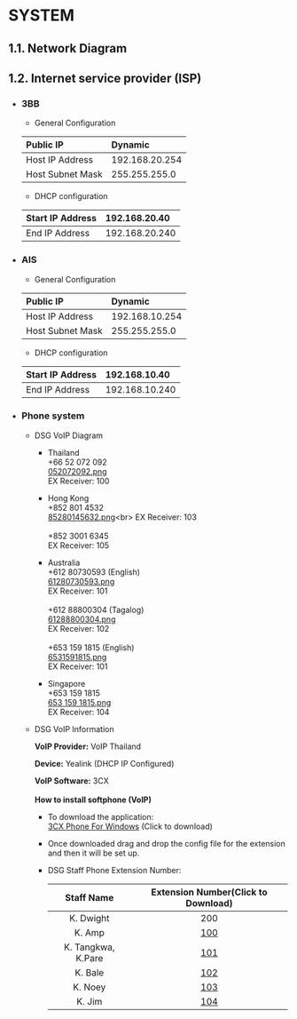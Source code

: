 # **SYSTEM**

## **1.1. Network Diagram**

## **1.2. Internet service provider (ISP)**

* ### 3BB
  *  General Configuration
  
    | Public IP | Dynamic |
    | :------ | :----------- |
    | Host IP Address   | 192.168.20.254 |
    | Host Subnet Mask   | 255.255.255.0 |

    * DHCP configuration
  
    | Start IP Address | 192.168.20.40 |
    | :------ | :----------- |
    | End IP Address  | 192.168.20.240 |

* ### AIS
  *  General Configuration
 
    | Public IP | Dynamic |
    | :------ | :----------- |
    | Host IP Address   | 192.168.10.254 |
    | Host Subnet Mask   | 255.255.255.0 |

    * DHCP configuration
  
    | Start IP Address | 192.168.10.40 |
    | :------ | :----------- |
    | End IP Address  | 192.168.10.240 |

* ### Phone system
  *  DSG VoIP Diagram
     - Thailand <br> +66 52 072 092 <br> [052072092.png](http://dev.nodeca.com) <br> EX Receiver: 100 <br>

     - Hong Kong <br> +852 801 4532 <br> [85280145632.png](http://dev.nodeca.)<br> EX Receiver: 103 <br> <br> +852 3001 6345 <br>EX Receiver: 105 <br>

     - Australia <br> +612 80730593 (English) <br> [61280730593.png](http://dev.nodeca.com) <br> EX Receiver: 101 <br> <br> +612 88800304 (Tagalog)<br> [61288800304.png](http://dev.nodeca.com) <br>EX Receiver: 102 <br> <br> +653 159 1815 (English)<br> [6531591815.png](http://dev.nodeca.com) <br>EX Receiver: 101 <br>

     - Singapore <br> +653 159 1815 <br> [653 159 1815.png](http://dev.nodeca.com) <br> EX Receiver: 104 <br>

  *  DSG VoIP Information

        **VoIP Provider:** VoIP Thailand

        **Device:** Yealink (DHCP IP Configured)

        **VoIP Software:** 3CX
\
\
        **How to install softphone (VoIP)**
     - To download the application:
\
        [3CX Phone For Windows](http://dev.nodeca.com) (Click to download)
     - Once downloaded drag and drop the config file for the extension and then it will be set up.
     - DSG Staff Phone Extension Number:
        
        | Staff Name | Extension Number(Click to Download)|
        | :------: | :-----------: |
        | K. Dwight  | 200 |
        | K. Amp  | [100](http://dev.nodeca.com) |
        | K. Tangkwa, K.Pare  | [101](http://dev.nodeca.com) |
        | K. Bale  | [102](http://dev.nodeca.com) |
        | K. Noey  | [103](http://dev.nodeca.com) |
        | K. Jim  | [104](http://dev.nodeca.com) |